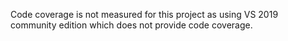 Code coverage is not measured for this project as using VS 2019 community edition which does not provide code coverage.
